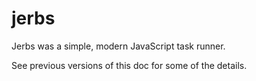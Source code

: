 # jerbs

Jerbs was a simple, modern JavaScript task runner.

See previous versions of this doc for some of the details.
